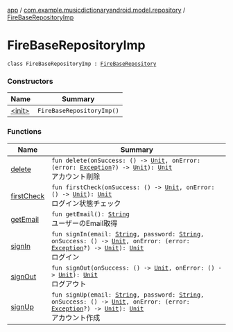 [app](../../index.md) / [com.example.musicdictionaryandroid.model.repository](../index.md) / [FireBaseRepositoryImp](./index.md)

# FireBaseRepositoryImp

`class FireBaseRepositoryImp : `[`FireBaseRepository`](../-fire-base-repository/index.md)

### Constructors

| Name | Summary |
|---|---|
| [&lt;init&gt;](-init-.md) | `FireBaseRepositoryImp()` |

### Functions

| Name | Summary |
|---|---|
| [delete](delete.md) | `fun delete(onSuccess: () -> `[`Unit`](https://kotlinlang.org/api/latest/jvm/stdlib/kotlin/-unit/index.html)`, onError: (error: `[`Exception`](https://developer.android.com/reference/java/lang/Exception.html)`?) -> `[`Unit`](https://kotlinlang.org/api/latest/jvm/stdlib/kotlin/-unit/index.html)`): `[`Unit`](https://kotlinlang.org/api/latest/jvm/stdlib/kotlin/-unit/index.html)<br>アカウント削除 |
| [firstCheck](first-check.md) | `fun firstCheck(onSuccess: () -> `[`Unit`](https://kotlinlang.org/api/latest/jvm/stdlib/kotlin/-unit/index.html)`, onError: () -> `[`Unit`](https://kotlinlang.org/api/latest/jvm/stdlib/kotlin/-unit/index.html)`): `[`Unit`](https://kotlinlang.org/api/latest/jvm/stdlib/kotlin/-unit/index.html)<br>ログイン状態チェック |
| [getEmail](get-email.md) | `fun getEmail(): `[`String`](https://kotlinlang.org/api/latest/jvm/stdlib/kotlin/-string/index.html)<br>ユーザーのEmail取得 |
| [signIn](sign-in.md) | `fun signIn(email: `[`String`](https://kotlinlang.org/api/latest/jvm/stdlib/kotlin/-string/index.html)`, password: `[`String`](https://kotlinlang.org/api/latest/jvm/stdlib/kotlin/-string/index.html)`, onSuccess: () -> `[`Unit`](https://kotlinlang.org/api/latest/jvm/stdlib/kotlin/-unit/index.html)`, onError: (error: `[`Exception`](https://developer.android.com/reference/java/lang/Exception.html)`?) -> `[`Unit`](https://kotlinlang.org/api/latest/jvm/stdlib/kotlin/-unit/index.html)`): `[`Unit`](https://kotlinlang.org/api/latest/jvm/stdlib/kotlin/-unit/index.html)<br>ログイン |
| [signOut](sign-out.md) | `fun signOut(onSuccess: () -> `[`Unit`](https://kotlinlang.org/api/latest/jvm/stdlib/kotlin/-unit/index.html)`, onError: () -> `[`Unit`](https://kotlinlang.org/api/latest/jvm/stdlib/kotlin/-unit/index.html)`): `[`Unit`](https://kotlinlang.org/api/latest/jvm/stdlib/kotlin/-unit/index.html)<br>ログアウト |
| [signUp](sign-up.md) | `fun signUp(email: `[`String`](https://kotlinlang.org/api/latest/jvm/stdlib/kotlin/-string/index.html)`, password: `[`String`](https://kotlinlang.org/api/latest/jvm/stdlib/kotlin/-string/index.html)`, onSuccess: () -> `[`Unit`](https://kotlinlang.org/api/latest/jvm/stdlib/kotlin/-unit/index.html)`, onError: (error: `[`Exception`](https://developer.android.com/reference/java/lang/Exception.html)`?) -> `[`Unit`](https://kotlinlang.org/api/latest/jvm/stdlib/kotlin/-unit/index.html)`): `[`Unit`](https://kotlinlang.org/api/latest/jvm/stdlib/kotlin/-unit/index.html)<br>アカウント作成 |
